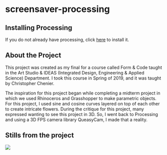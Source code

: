 # screensaver-processing

## Installing Processing

If you do not already have processing, click [here](https://processing.org/download/) to install it.

## About the Project

This project was created as my final for a course called Form & Code taught in the Art Studio & IDEAS (Integrated Design, Engineering & Applied Science) Department. I took this course in Spring of 2019, and it was taught by Christopher Chenier. 

The inspiration for this project began while completing a midterm project in which we used Rhinoceros and Grasshopper to make parametric objects. For this project, I used sine and cosine curves layered on top of each other to create intricate flowers. During the critique for this project, many expressed wanting to see this project in 3D. So, I went back to Processing and using a 3D FPS camera library QueasyCam, I made that a reality.

## Stills from the project

![](https://lh3.googleusercontent.com/HYEldX8Ck6ws9_G1aQbDYb3fulLljQj-KYGTU9MQt5oHXBhOQPEemf6G67lbYaOwnSMCMlTzk4sp-3EDsvBj_ScgluoTTfBBUkzblPrHhUWyxEFjk8WpEHZ28WF2IR3I9VJFiLa_TCc1MpG1R9ND6t4RhYcg_CeYYS-9OCCuITYetXQgrPKxeWDsTKufCS_xJQgJkM9DiPWRs9LqdC60HlPsi3mq6B3vFRLw7L418OBR75jqOJ_hlKhp_uUqieWX1xSeBZsY_gZSM6sIW6fAeAHH5Ajqk80USrUz3VVnSGuokfVX1xgC143PrLkToxpAMV4KX7iWOnOw9Gc_6QfzKmDovz1UCZtbZiB4EDm67LzW--fUP1uTre-6FSvWGb1gu-GVxOy4Lc9EJw1Vr-Bcr1E3ufptLSOQxYz2I9I4fHs4dZBg2o1nsX4BFPaQgBgKqLofERJxhBfPP9vn9vHo_2zafceOH-laueE0uR8T0OArTVyh8X5_Xv9SSbBb5dVcjdqClAB9HBA4HryXsfJcGeRONVtgSOk5kwcoiLJ07pJ89kUI2RGrmwkFKL1TxFuTou8j3LeVjg2Ry1PBVXnoWL6h-EKSsZyCEh89IPOejBLbmUcHr5vQKPIOU5wunt6qftUuEGfMNja9gElWRjb1p0pDI1fvvzUe0lYve-mpO9yIhIbikqNA92U=w1200-h600-no)


